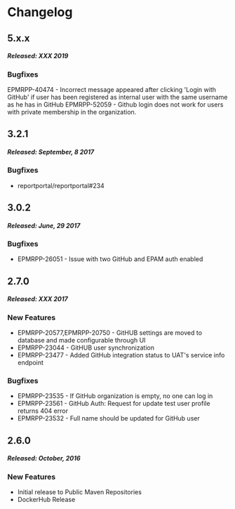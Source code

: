 # Changelog

## 5.x.x

##### Released: XXX 2019

### Bugfixes

EPMRPP-40474 - Incorrect message appeared after clicking 'Login with GitHub' if user has been
registered as internal user with the same username as he has in GitHub
EPMRPP-52059 - Github login does not work for users with private membership in the organization.

## 3.2.1

##### Released: September, 8 2017

### Bugfixes

* reportportal/reportportal#234

## 3.0.2

##### Released: June, 29 2017

### Bugfixes

* EPMRPP-26051 - Issue with two GitHub and EPAM auth enabled

## 2.7.0

##### Released: XXX 2017

### New Features

* EPMRPP-20577,EPMRPP-20750 - GitHUB settings are moved to database and made configurable through UI
* EPMRPP-23044 - GitHUB user synchronization
* EPMRPP-23477 - Added GitHub integration status to UAT's service info endpoint

### Bugfixes

* EPMRPP-23535 - If GitHub organization is empty, no one can log in
* EPMRPP-23561 - GitHub Auth: Request for update test user profile returns 404 error
* EPMRPP-23532 - Full name should be updated for GitHub user

## 2.6.0

##### Released: October, 2016

### New Features

* Initial release to Public Maven Repositories
* DockerHub Release 